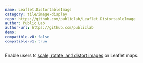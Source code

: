 ```yaml
---
name: Leaflet.DistortableImage
category: tile/image-display
repo: https://github.com/publiclab/Leaflet.DistortableImage
author: Public Lab
author-url: https://github.com/publiclab
demo: 
compatible-v0: false
compatible-v1: true
---
```


Enable users to <a href="https://publiclab.github.io/Leaflet.DistortableImage/examples/">scale, rotate, and distort images</a> on Leaflet maps.
